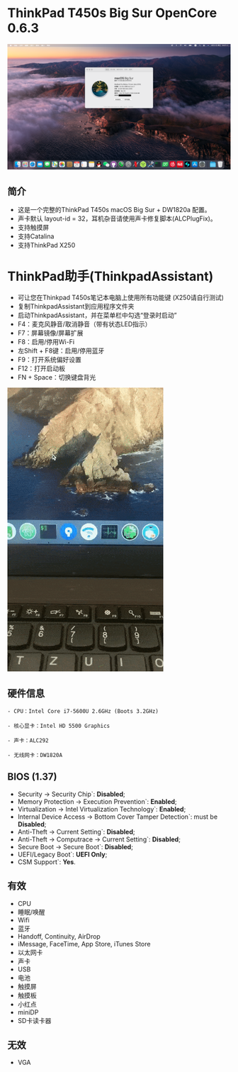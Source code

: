 # ThinkPad T450s Big Sur OpenCore 0.6.3
![Thismachine](./picture/Thismachine.png)
## 简介
- 这是一个完整的ThinkPad T450s macOS Big Sur + DW1820a 配置。
- 声卡默认 layout-id = 32，耳机杂音请使用声卡修复脚本(ALCPlugFix)。 
- 支持触摸屏 
- 支持Catalina
- 支持ThinkPad X250
# ThinkPad助手(ThinkpadAssistant)
- 可让您在Thinkpad T450s笔记本电脑上使用所有功能键 (X250请自行测试)
- 复制ThinkpadAssistant到应用程序文件夹
- 启动ThinkpadAssistant，并在菜单栏中勾选“登录时启动”
- F4：麦克风静音/取消静音（带有状态LED指示）
- F7：屏幕镜像/屏幕扩展
- F8：启用/停用Wi-Fi
- 左Shift + F8键：启用/停用蓝牙
- F9：打开系统偏好设置
- F12：打开启动板
- FN + Space：切换键盘背光

![demo](./picture/demo.gif)

## 硬件信息

```  
- CPU：Intel Core i7-5600U 2.6GHz (Boots 3.2GHz)

- 核心显卡：Intel HD 5500 Graphics 

- 声卡：ALC292

- 无线网卡：DW1820A
```

## BIOS (1.37)
-  Security -> Security Chip`: **Disabled**;
-  Memory Protection -> Execution Prevention`: **Enabled**;
-  Virtualization -> Intel Virtualization Technology`: **Enabled**;
-  Internal Device Access -> Bottom Cover Tamper Detection`: must be **Disabled**;
-  Anti-Theft -> Current Setting`: **Disabled**;
-  Anti-Theft -> Computrace -> Current Setting`: **Disabled**;
-  Secure Boot -> Secure Boot`: **Disabled**;
-  UEFI/Legacy Boot`: **UEFI Only**;
-  CSM Support`: **Yes**.

## 有效
- CPU
- 睡眠/唤醒
- Wifi
- 蓝牙 
- Handoff, Continuity, AirDrop
- iMessage, FaceTime, App Store, iTunes Store
- 以太网卡
- 声卡
- USB
- 电池
- 触摸屏 
- 触摸板 
- 小红点
- miniDP
- SD卡读卡器

## 无效
- VGA
